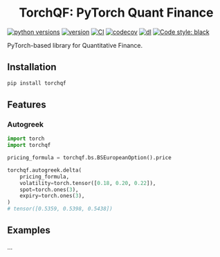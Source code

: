<h1 align="center">TorchQF: PyTorch Quant Finance</h1>

[![python versions](https://img.shields.io/pypi/pyversions/torchqf.svg)](https://pypi.org/project/torchqf)
[![version](https://img.shields.io/pypi/v/torchqf.svg)](https://pypi.org/project/torchqf)
[![CI](https://github.com/simaki/torchqf/actions/workflows/ci.yml/badge.svg)](https://github.com/simaki/torchqf/actions/workflows/ci.yml)
[![codecov](https://codecov.io/gh/simaki/torchqf/branch/main/graph/badge.svg)](https://codecov.io/gh/simaki/torchqf)
[![dl](https://img.shields.io/pypi/dm/torchqf)](https://pypi.org/project/torchqf)
[![Code style: black](https://img.shields.io/badge/code%20style-black-000000.svg)](https://github.com/psf/black)

PyTorch-based library for Quantitative Finance.

## Installation

```sh
pip install torchqf
```

## Features

### Autogreek

```py
import torch
import torchqf

pricing_formula = torchqf.bs.BSEuropeanOption().price

torchqf.autogreek.delta(
    pricing_formula,
    volatility=torch.tensor([0.18, 0.20, 0.22]),
    spot=torch.ones(3),
    expiry=torch.ones(3),
)
# tensor([0.5359, 0.5398, 0.5438])
```

## Examples

...


